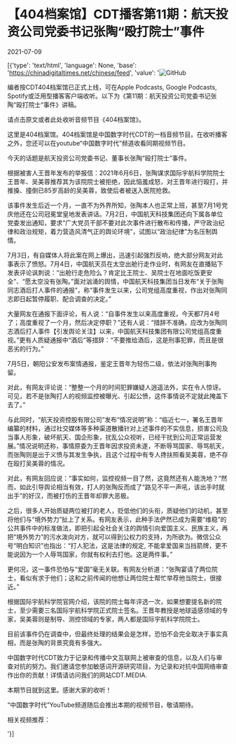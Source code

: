 # 【404档案馆】CDT播客第11期：航天投资公司党委书记张陶“殴打院士”事件

2021-07-09

[{'type': 'text/html', 'language': None, 'base': 'https://chinadigitaltimes.net/chinese/feed', 'value': '![GitHub](https://chinadigitaltimes.net/chinese/files/2021/06/海报2-1024x1024.jpg)



编者按CDT404档案馆已正式上线，可在Apple Podcasts, Google Podcasts, Spotify或泛用型播客客户端收听。以下为《第11期：航天投资公司党委书记张陶“殴打院士“事件》讲稿。

请点击原文或者此处收听音频节目《404档案馆》。



这里是404档案馆。404档案馆是中国数字时代CDT的一档音频节目。在收听播客之外，您还可以在youtube“中国数字时代”频道收看同期视频节目。

今天的话题是航天投资公司党委书记、董事长张陶“殴打院士“事件。

根据被害人王晋年发布的举报信：2021年6月6日，张陶谋求国际宇航科学院院士王晋年、吴美蓉推荐其为该院院士被拒绝，因此恼羞成怒，对王晋年进行殴打，并推搡、撞倒已85岁高龄的吴美蓉，致使后者被送入医院抢救。

该事件发生后近一个月，一直不为外界所知，张陶本人也正常上班，甚至7月1号党庆他还在公司冠冕堂皇地发表讲话。7月2日，中国航天科技集团还向下属各单位党委发出通知，要求“广大党员干部不要对此次事件进行散布和传播，严守政治纪律和政治规矩，着力营造风清气正的舆论环境”，试图以“政治纪律”为名压制舆情。

7月3日，有自媒体人将此案在网上爆出，迅速引起强烈反响，绝大部分网友对此事表示了愤怒。7月4日，中国航天员在太空出舱行走作业时，有网友在直播贴下发表评论讽刺说：“出舱行走危险么？肯定比王院士、吴院士在地面吃饭更安全”、“愿太空没有张陶。”面对汹涌的舆情，中国航天科技集团当日发布“关于张陶同志酒后打人事件的通报”，称“事件发生以来，公司党组高度重视，作出对张陶同志即日起暂停履职、配合调查的决定。”

大量网友在通报下面评论，有人说：“自事件发生以来高度重视，今天都7月4号了；高度重视了一个月，然后决定停职？”还有人说：“措辞不准确，应改为张陶同志酒后打人事件【引发舆论关注】以来，中国航天科技集团有限公司党组高度重视。”更有人质疑通报中“酒后”等措辞：“不要推给酒后，这是刑事犯罪，而且是很恶劣的行为。”

7月5日，朝阳公安发布案情通报，鉴定王晋年为轻伤二级，依法对张陶刑事拘留。

对此，有网友评论说：“整整一个月的时间犯罪嫌疑人逍遥法外，实在令人惊讶。可见，若不是张陶打人的视频监控被曝光、引起公愤，这件事情说不定就此掩盖下去了。”

与此同时，“航天投资控股有限公司”发布“情况说明”称：“临近七一，署名王晋年编纂的材料，通过社交媒体等多种渠道散播针对上述事件的不实信息，损害公司及当事人形象，破坏航天、国企形象，扰乱公众视听，已经干扰到公司正常运营发展。”情况说明还称，事情原委为王晋年因求投资未遂，不断辱骂国家、辱骂航天，而张陶则是出于义愤与其发生争执，且这个过程中有专人搀扶照看吴美蓉，绝不存在殴打吴美蓉的情况。

对此，有网友回应说：“事实如何，监控视频一目了然，这竟然还有人能洗地？”然而，如此引导舆论相当有效，打人的张陶反而成了“路见不平一声吼，该出手时就出手”的好汉，而被打伤的王晋年却罪大恶极。

之后，很多人开始质疑两位被打的老人，贬低他们的头衔，质疑他们的动机，甚至将他们与“境外势力”扯上了关系。有网友表示，此种手法俨然已成为需要“维稳”的公共事件中的标准做法，即把引起全社会关注的舆情引向爱国主义、民族主义，再把“境外势力”的污水泼向对方，就可以得到公权力的支持，为所欲为。微信公众号“明白知识”也指出：“打人犯法，这是法律的规定, 不能拿爱国来当挡箭牌，更不能说因为一个人辱骂国家，你就有权利去打他。这是两件事。”

更何况，这一事件恐怕与“爱国”毫无关联。有网友分析道：“张陶宴请了两位院士，看似有求于他们；这和之前传闻的他想让两位院士帮忙举荐他当院士，很接近。”

根据国际宇航科学院官网介绍，该院的院士每年评选一次，如果想要提名新的院士，至少需要三名国际宇航科学院正式院士签名。王晋年教授是地球遥感领域的专家，吴美蓉则是制导、测控领域的专家，两人都是国际宇航科学院院士。

目前该事件仍在调查中，但最终处理的结果会是怎样，恐怕不会完全取决于事实真相，而是张陶的背景究竟有多强大。

中国数字时代CDT致力于记录和传播中文互联网上被审查的信息，以及人们与审查对抗的努力。我们邀请您参加敏感词开源研究项目，为记录和对抗中国网络审查作出你的贡献！详情请访问我们的网站CDT.MEDIA.

本期节目就到这里。感谢大家的收听！

“中国数字时代”YouTube频道随后会推出本期的视频节目，敬请期待。

相关视频推荐：

'}]
